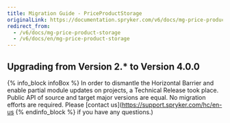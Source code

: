 ```yaml
---
title: Migration Guide - PriceProductStorage
originalLink: https://documentation.spryker.com/v6/docs/mg-price-product-storage
redirect_from:
  - /v6/docs/mg-price-product-storage
  - /v6/docs/en/mg-price-product-storage
---
```


## Upgrading from Version 2.* to Version 4.0.0
{% info_block infoBox %}
In order to dismantle the Horizontal Barrier and enable partial module updates on projects, a Technical Release took place. Public API of source and target major versions are equal. No migration efforts are required. Please [contact us](https://support.spryker.com/hc/en-us
{% endinfo_block %} if you have any questions.)
